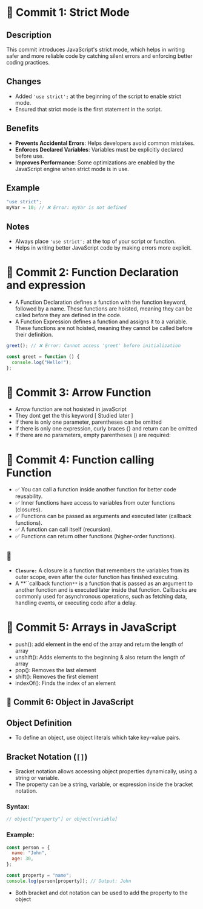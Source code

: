 # 📝 Commit 1: Strict Mode

## Description

This commit introduces JavaScript's strict mode, which helps in writing safer and more reliable code by catching silent errors and enforcing better coding practices.

## Changes

- Added `'use strict';` at the beginning of the script to enable strict mode.
- Ensured that strict mode is the first statement in the script.

## Benefits

- **Prevents Accidental Errors**: Helps developers avoid common mistakes.
- **Enforces Declared Variables**: Variables must be explicitly declared before use.
- **Improves Performance**: Some optimizations are enabled by the JavaScript engine when strict mode is in use.

## Example

```js
"use strict";
myVar = 10; // ❌ Error: myVar is not defined
```

## Notes

- Always place `'use strict';` at the top of your script or function.
- Helps in writing better JavaScript code by making errors more explicit.

# 📝 Commit 2: Function Declaration and expression

- A Function Declaration defines a function with the function keyword, followed by a name. These functions are hoisted, meaning they can be called before they are defined in the code.
- A Function Expression defines a function and assigns it to a variable. These functions are not hoisted, meaning they cannot be called before their definition.

```js
greet(); // ❌ Error: Cannot access 'greet' before initialization

const greet = function () {
  console.log("Hello!");
};
```

# 📝 Commit 3: Arrow Function

- Arrow function are not hosisted in javaScript
- They dont get the this keyword [ Studied later ]
- If there is only one parameter, parentheses can be omitted
- If there is only one expression, curly braces {} and return can be omitted
- If there are no parameters, empty parentheses () are required:

# 📝 Commit 4: Function calling Function

- ✅ You can call a function inside another function for better code reusability.
- ✅ Inner functions have access to variables from outer functions (closures).
- ✅ Functions can be passed as arguments and executed later (callback functions).
- ✅ A function can call itself (recursion).
- ✅ Functions can return other functions (higher-order functions).

## 🤔

- **`Closure:`** A closure is a function that remembers the variables from its outer scope, even after the outer function has finished executing.
- A **``callback function`**` is a function that is passed as an argument to another function and is executed later inside that function. Callbacks are commonly used for asynchronous operations, such as fetching data, handling events, or executing code after a delay.

# 📝 Commit 5: Arrays in JavaScript

- push(): add element in the end of the array and return the length of array
- unshift(): Adds elements to the beginning & also return the length of array
- pop(): Removes the last element
- shift(): Removes the first element
- indexOf(): Finds the index of an element

## 📝 Commit 6: Object in JavaScript

## Object Definition

- To define an object, use object literals which take key-value pairs.

## Bracket Notation (`[]`)

- Bracket notation allows accessing object properties dynamically, using a string or variable.
- The property can be a string, variable, or expression inside the bracket notation.

### Syntax:

```js
// object["property"] or object[variable]
```

### Example:

```js
const person = {
  name: "John",
  age: 30,
};

const property = "name";
console.log(person[property]); // Output: John
```

- Both bracket and dot notation can be used to add the property to the object
